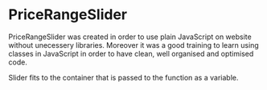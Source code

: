 # PriceRangeSlider

PriceRangeSlider was created in order to use plain JavaScript on website without unecessery libraries. Moreover it was a good training to learn using classes in JavaScript in order to have clean, well organised and optimised code. 

Slider fits to the container that is passed to the function as a variable. 
